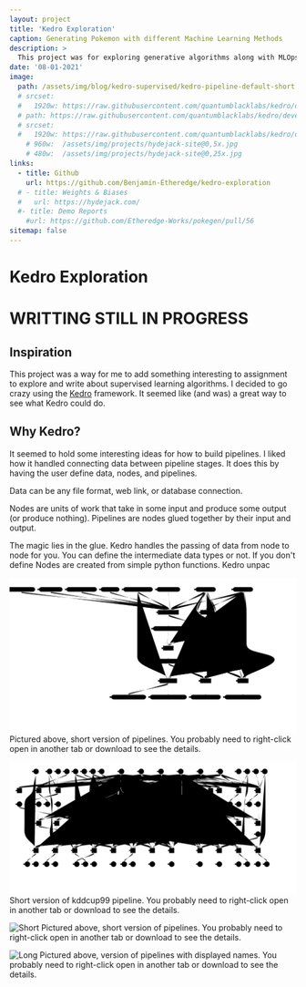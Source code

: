 ```yaml
---
layout: project
title: 'Kedro Exploration'
caption: Generating Pokemon with different Machine Learning Methods
description: >
  This project was for exploring generative algorithms along with MLOps technologies.
date: '08-01-2021'
image: 
  path: /assets/img/blog/kedro-supervised/kedro-pipeline-default-short.svg
  # srcset: 
  #   1920w: https://raw.githubusercontent.com/quantumblacklabs/kedro/develop/static/img/kedro_banner.png
  # path: https://raw.githubusercontent.com/quantumblacklabs/kedro/develop/static/img/kedro_banner.png
  # srcset: 
  #   1920w: https://raw.githubusercontent.com/quantumblacklabs/kedro/develop/static/img/kedro_banner.png
    # 960w:  /assets/img/projects/hydejack-site@0,5x.jpg
    # 480w:  /assets/img/projects/hydejack-site@0,25x.jpg
links:
  - title: Github
    url: https://github.com/Benjamin-Etheredge/kedro-exploration
  # - title: Weights & Biases
  #   url: https://hydejack.com/
  #- title: Demo Reports
    #url: https://github.com/Etheredge-Works/pokegen/pull/56
sitemap: false
---
```


# Kedro Exploration

# WRITTING STILL IN PROGRESS

## Inspiration
This project was a way for me to add something interesting to assignment to explore 
and write about supervised learning algorithms. I decided to go crazy using the 
[Kedro](https://kedro.readthedocs.io/en/latest/) framework. It seemed like (and was)
a great way to see what Kedro could do.

## Why Kedro?
It seemed to hold some interesting ideas for how to build pipelines. 
I liked how it handled connecting data between pipeline stages.
It does this by having the user define data, nodes, and pipelines. 

Data can be any file format, web link, or database connection. 

Nodes are units of work that take in some input and produce some output (or produce nothing).
Pipelines are nodes glued together by their input and output.

The magic lies in the glue. 
Kedro handles the passing of data from node to node for you.
You can define the intermediate data types or not. 
If you don't define
Nodes are created from simple python functions.
Kedro unpac

![kddcup99-decision-tree](/assets/img/blog/kedro-supervised/kedro-pipeline-kddcup99-decision-tree.svg)
Pictured above, short version of pipelines. You probably need to right-click open in another tab or download to see the details. 

![kddcup99](/assets/img/blog/kedro-supervised/kedro-pipeline-kddcup99-short.svg)
Short version of kddcup99 pipeline. You probably need to right-click open in another tab or download to see the details. 


![Short](/assets/img/blog/kedro-supervised/kedro-pipeline-default-short.svg)
Pictured above, short version of pipelines. You probably need to right-click open in another tab or download to see the details. 

![Long](/assets/img/blog/kedro-supervised/kedro-pipeline-default.svg)
Pictured above, version of pipelines with displayed names. You probably need to right-click open in another tab or download to see the details.

